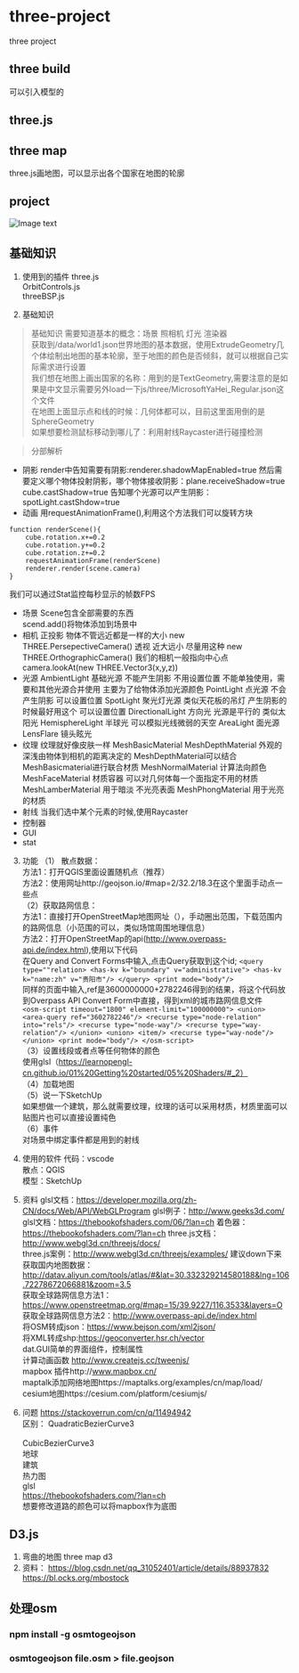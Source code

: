 # three-project
three  project 

## three build
可以引入模型的

## three.js

## three map
three.js画地图，可以显示出各个国家在地图的轮廓 

## project

![Image text](./project/demo.gif)

## 基础知识
1. 使用到的插件 
three.js </br>
OrbitControls.js </br>
threeBSP.js </br>


2. 基础知识  
> 基础知识
需要知道基本的概念：场景 照相机 灯光 渲染器 </br>
获取到/data/world1.json世界地图的基本数据，使用ExtrudeGeometry几个体绘制出地图的基本轮廓，至于地图的颜色是否倾斜，就可以根据自己实际需求进行设置 </br>
我们想在地图上画出国家的名称：用到的是TextGeometry,需要注意的是如果是中文显示需要另外load一下js/three/MicrosoftYaHei_Regular.json这个文件</br>
在地图上面显示点和线的时候：几何体都可以，目前这里面用倒的是SphereGeometry </br> 
如果想要检测鼠标移动到哪儿了：利用射线Raycaster进行碰撞检测 </br>

> 分部解析
+ 阴影
render中告知需要有阴影:renderer.shadowMapEnabled=true
然后需要定义哪个物体投射阴影，哪个物体接收阴影：plane.receiveShadow=true cube.castShadow=true
告知哪个光源可以产生阴影：spotLight.castShdow=true
+ 动画
用requestAnimationFrame(),利用这个方法我们可以旋转方块
```
function renderScene(){
    cube.rotation.x+=0.2
    cube.rotation.y+=0.2
    cube.rotation.z+=0.2
    requestAnimationFrame(renderScene)
    renderer.render(scene.camera)
}
```
我们可以通过Stat监控每秒显示的帧数FPS
+ 场景
Scene包含全部需要的东西</br>
scend.add()将物体添加到场景中</br>
+ 相机
正投影 物体不管远近都是一样的大小 new THREE.PersepectiveCamera()
透视 近大远小 尽量用这种    new THREE.OrthographicCamera()
我们的相机一般指向中心点 camera.lookAt(new THREE.Vector3(x,y,z))
+ 光源
AmbientLight 基础光源 不能产生阴影 不用设置位置 不能单独使用，需要和其他光源合并使用 主要为了给物体添加光源颜色 
PointLight 点光源  不会产生阴影 可以设置位置 
SpotLight 聚光灯光源 类似天花板的吊灯 产生阴影的时候最好用这个 可以设置位置 
DirectionalLight 方向光 光源是平行的 类似太阳光
HemisphereLight 半球光 可以模拟光线微弱的天空
AreaLight 面光源
LensFlare 镜头眩光
+ 纹理
纹理就好像皮肤一样
MeshBasicMaterial
MeshDepthMaterial 外观的深浅由物体到相机的距离决定的 MeshDepthMaterial可以结合MeshBasicmaterial进行联合材质
MeshNormalMaterial 计算法向颜色
MeshFaceMaterial 材质容器 可以对几何体每一个面指定不用的材质
MeshLamberMaterial 用于暗淡 不光亮表面
MeshPhongMaterial 用于光亮的材质
+ 射线
当我们选中某个元素的时候,使用Raycaster
+ 控制器
+ GUI
+ stat


3. 功能
（1） 散点数据：</br>
    方法1：打开QGIS里面设置随机点（推荐）</br>
    方法2：使用网址http://geojson.io/#map=2/32.2/18.3在这个里面手动点一些点</br>
（2）获取路网信息： </br>
    方法1：直接打开OpenStreetMap地图网址（），手动圈出范围，下载范围内的路网信息（小范围的可以，类似场馆周围地理信息） </br>
    方法2：打开OpenStreetMap的api(http://www.overpass-api.de/index.html),使用以下代码</br>
        在Query and Convert Forms中输入,点击Query获取到<relation id="2782246">这个id;
        ```
        <query type=""relation>
        <has-kv k="boundary" v="administrative">
        <has-kv k="name:zh" v="贵阳市"/>
        </query>
        <print mode="body"/>
        ```</br>
        同样的页面中输入,ref是3600000000+2782246得到的结果，将这个代码放到Overpass API Convert Form中直接，得到xml的城市路网信息文件</br>
        ```
        <osm-script timeout="1800" element-limit="100000000">
        <union>
            <area-query ref="3602782246"/>
            <recurse type="node-relation" into="rels"/>
            <recurse type="node-way"/>
            <recurse type="way-relation"/>
        </union>
        <union>
            <item/>
            <recurse type="way-node"/>
        </union>
        <print mode="body"/>
        </osm-script>
        ```</br>
（3）设置线段或者点等任何物体的颜色 </br>
    使用glsl（https://learnopengl-cn.github.io/01%20Getting%20started/05%20Shaders/#_2）</br>
（4）加载地图</br>
（5）说一下SketchUp</br>
    如果想做一个建筑，那么就需要纹理，纹理的话可以采用材质，材质里面可以贴图片也可以直接设置纯色</br>
（6）事件</br>
    对场景中绑定事件都是用到的射线</br>

4. 使用的软件
代码：vscode</br>
散点：QGIS</br>
模型：SketchUp</br>

5. 资料
glsl文档：https://developer.mozilla.org/zh-CN/docs/Web/API/WebGLProgram
glsl例子：http://www.geeks3d.com/
glsl文档：https://thebookofshaders.com/06/?lan=ch
着色器：https://thebookofshaders.com/?lan=ch
three.js文档：http://www.webgl3d.cn/threejs/docs/ </br>
three.js案例：http://www.webgl3d.cn/threejs/examples/ 建议down下来 </br>
获取国内地图数据：http://datav.aliyun.com/tools/atlas/#&lat=30.332329214580188&lng=106.72278672066881&zoom=3.5 </br>
获取全球路网信息方法1：https://www.openstreetmap.org/#map=15/39.9227/116.3533&layers=O </br>
获取全球路网信息方法2：http://www.overpass-api.de/index.html </br>
将OSM转成json：https://www.bejson.com/xml2json/</br>
将XML转成shp:https://geoconverter.hsr.ch/vector</br>
dat.GUI简单的界面组件，控制属性</br>
计算动画函数 http://www.createjs.cc/tweenjs/ </br>
mapbox 插件http://www.mapbox.cn/</br>
maptalk添加网络地图https://maptalks.org/examples/cn/map/load/ </br>
cesium地图https://cesium.com/platform/cesiumjs/</br>


6. 问题
https://stackoverrun.com/cn/q/11494942</br>
区别：
    QuadraticBezierCurve3 </br>  
    CubicBezierCurve3</br>
地球</br>
建筑</br>
热力图</br>
glsl</br>
https://thebookofshaders.com/?lan=ch</br>
想要修改道路的颜色可以将mapbox作为底图</br>

## D3.js
1. 弯曲的地图
three map d3    </br>
2. 资料：
https://blog.csdn.net/qq_31052401/article/details/88937832</br>
https://bl.ocks.org/mbostock</br>

## 处理osm
### npm install -g osmtogeojson
### osmtogeojson file.osm > file.geojson
    








